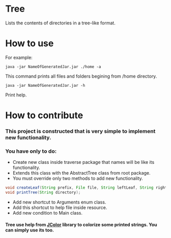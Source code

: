 # Tree
Lists the contents of directories in a tree-like format.

# How to use
For example:
```sbtshell
java -jar NameOfGeneratedJar.jar ./home -a
```
This command prints all files and folders begining from /home directory.

```sbtshell
java -jar NameOfGeneratedJar.jar -h
```
Print help.

# How to contribute
### This project is constructed that is very simple to implement new functionality.   
### You have only to do:

* Create new class inside traverse package that names will be like its functionality.
* Extends this class with the AbstractTree class from root package.
* You must override only two methods to add new functionality.
```java
void createLeaf(String prefix, File file, String leftLeaf, String rightLeaf);
void printTree(String directory);
```
 * Add new shortcut to Arguments enum class.
 * Add this shortcut to help file inside resource.
 * Add new condition to Main class.
 
 #### Tree use help from [JColor](https://github.com/dialex/JColor) library to colorize some printed strings. You can simply use its too.
